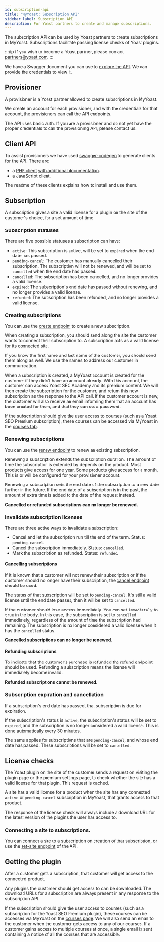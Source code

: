 ```yaml
---
id: subscription-api
title: "MyYoast: Subscription API"
sidebar_label: Subscription API
description: For Yoast partners to create and manage subscriptions.
---
```


The subscription API can be used by Yoast partners to create subscriptions in MyYoast. Subscriptions facilitate passing license checks of Yoast plugins.

:::tip
If you wish to become a Yoast partner, please contact [partners@yoast.com](mailto:partners@yoast.com).
:::

We have a Swagger document you can use to [explore the API](https://my.yoast.com/provisioning-api/#/). We can provide the credentials to view it.

## Provisioner

A provisioner is a Yoast partner allowed to create subscriptions in MyYoast.

We create an account for each provisioner, and with the credentials for that account, the provisioners can call the API endpoints.

The API uses basic auth. If you are a provisioner and do not yet have the proper credentials to call the provisioning API, please contact us.

## Client API

To assist provisioners we have used [swagger-codegen](https://swagger.io/docs/open-source-tools/swagger-codegen/) to generate clients for the API. There are:

- a [PHP client](https://github.com/Yoast/subscription-api-php-client) [with additional documentation](https://github.com/Yoast/subscription-api-php-client/blob/main/docs/Api/SubscriptionProvisioningApi.md).
- a [JavaScript client](https://github.com/Yoast/subscription-api-javascript-client).

The readme of these clients explains how to install and use them.

## Subscription

A subscription gives a site a valid license for a plugin on the site of the customer's choice, for a set amount of time.

### Subscription statuses

There are five possible statuses a subscription can have:

- `active`: This subscription is active, will be set to `expired` when the end date has passed.
- `pending-cancel`: The customer has manually cancelled their subscription. The subscription will not be renewed, and will be set to `cancelled` when the end date has passed.
- `cancelled`: The subscription has been cancelled, and no longer provides a valid license.
- `expired`: The subscription's end date has passed without renewing, and no longer provides a valid license.
- `refunded`: The subscription has been refunded, and no longer provides a valid license.

### Creating subscriptions

You can use the [create endpoint](https://my.yoast.com/provisioning-api/#/Subscription%20Provisioning/post_api_provisioning_subscriptions_create) to create a new subscription.

When creating a subscription, you should send along the site the customer wants to connect their subscription to. A subscription acts as a valid license for its connected site.

If you know the first name and last name of the customer, you should send them along as well. We use the names to address our customer in communication.

When a subscription is created, a MyYoast account is created for the customer if they didn't have an account already. With this account, the customer can access Yoast SEO Academy and its premium content.
We will then create the subscription for the customer, and return this new subscription as the response to the API call.
If the customer account is new, the customer will also receive an email informing them that an account has been created for them, and that they can set a password.

If the subscription should give the user access to courses (such as a Yoast SEO Premium subscription), these courses can be accessed via MyYoast in the [courses tab](https://my.yoast.com/courses).

### Renewing subscriptions

You can use the [renew endpoint](https://my.yoast.com/provisioning-api/#/Subscription%20Provisioning/post_api_provisioning_subscriptions__id__renew) to renew an existing subscription.

Renewing a subscription extends the subscription duration. The amount of time the subscription is extended by depends on the product.
Most products give access for one year. Some products give access for a month. This is or will be configured for your provisioner account.

Renewing a subscription sets the end date of the subscription to a new date further in the future.
If the end date of a subscription is in the past, the amount of extra time is added to the date of the request instead.

**Cancelled or refunded subscriptions can no longer be renewed.**

### Invalidate subscription licenses

There are three active ways to invalidate a subscription:

- Cancel and let the subscription run till the end of the term. Status: `pending-cancel`.
- Cancel the subscription immediately. Status: `cancelled`.
- Mark the subscription as refunded. Status: `refunded`.

#### Cancelling subscriptions

If it is known that a customer will not renew their subscription or if the customer should no longer have their subscription, the [cancel endpoint](https://my.yoast.com/provisioning-api/#/Subscription%20Provisioning/post_api_provisioning_subscriptions__id__cancel) should be used.

The status of that subscription will be set to `pending-cancel`. It's still a valid license until the end date passes, then it will be set to `cancelled`.

If the customer should lose access immediately. You can set `immediately` to `true` in the body. In this case, the subscription is set to `cancelled` immediately, regardless of the amount of time the subscription had remaining. The subscription is no longer considered a valid license when it has the `cancelled` status.

**Cancelled subscriptions can no longer be renewed.**

#### Refunding subscriptions
To indicate that the customer’s purchase is refunded the [refund endpoint](https://my.yoast.com/provisioning-api/#/Subscription%20Provisioning/post_api_provisioning_subscriptions__id__refund) should be used.
Refunding a subscription means the license will immediately become invalid.

**Refunded subscriptions cannot be renewed.**

### Subscription expiration and cancellation

If a subscription's end date has passed, that subscription is due for expiration.

If the subscription's status is `active`, the subscription's status will be set to `expired`, and the subscription is no longer considered a valid license. This is done automatically every 30 minutes.

The same applies for subscriptions that are `pending-cancel`, and whose end date has passed. These subscriptions will be set to `cancelled`.

## License checks

The Yoast plugin on the site of the customer sends a request on visiting the plugin page or the premium settings page, to check whether the site has a valid license for that plugin. This request is cached.

A site has a valid license for a product when the site has any connected `active` or `pending-cancel` subscription in MyYoast, that grants access to that product.

The response of the license check will always include a download URL for the latest version of the plugins the user has access to.

### Connecting a site to subscriptions.

You can connect a site to a subscription on creation of that subscription, or use the [set-site endpoint](https://my.yoast.com/provisioning-api/#/Subscription%20Provisioning/post_api_provisioning_subscriptions__id__set_site) of the API.

## Getting the plugin

After a customer gets a subscription, that customer will get access to the connected product.

Any plugins the customer should get access to can be downloaded. The download URLs for a subscription are always present in any response to the subscription API.

If the subscription should give the user access to courses (such as a subscription for the Yoast SEO Premium plugin), these courses can be accessed via MyYoast on the [courses page](https://my.yoast.com/courses).
We will also send an email to the customer when the customer gets access to any of our courses. If a customer gains access to multiple courses at once, a single email is sent containing a notice of all the courses that are accessible.
